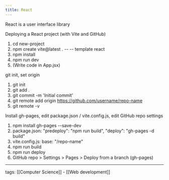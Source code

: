 ```yaml
---
title: React
---
```


React is a user interface library

Deploying a React project (with Vite and GitHub)  

1. cd new-project
2. npm create vite@latest . -- -- template react
3. npm install
4. npm run dev
5. (Write code in App.jsx)

git init, set origin

1. git init
2. git add .
3. git commit -m 'Initial commit'
4. git remote add origin https://github.com/username/repo-name
5. git remote -v

Install gh-pages, edit package.json / vite.config.js, edit GitHub repo settings

1. npm install gh-pages --save-dev
2. package.json:
		"predeploy": "npm run build",
		"deploy": "gh-pages -d build"
3. vite.config.js:
		base: "/repo-name"
4. npm run build
5. npm run deploy
6. GitHub repo > Settings > Pages > Deploy from a branch (gh-pages)

---

tags: [[Computer Science]] - [[Web development]]

